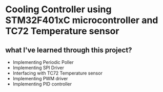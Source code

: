 # Cooling Controller using STM32F401xC microcontroller and TC72 Temperature sensor

## what I've learned through this project?
- Implementing Periodic Poller
- Implementing SPI Driver
- Interfacing with TC72 Temperature sensor
- Implementing PWM driver 
- Implementing PID controller
